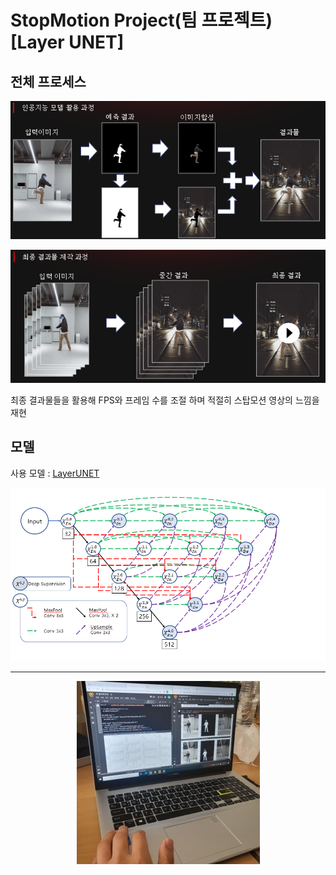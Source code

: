 # StopMotion Project(팀 프로젝트)[Layer UNET]

## 전체 프로세스

<p align="center"><img src="./img/image.PNG"></p>

<p align="center"><img src="./img/image2.PNG"></p>

최종 결과물들을 활용해 FPS와 프레임 수를 조절 하며 적절히 스탑모션 영상의 느낌을 재현

## 모델

사용 모델 : [LayerUNET](https://velog.io/@pre_f_86/Layer-UNET)

<p align="center"><img src="./img/LayerUNET.PNG"></p>

--- 

<p align="center"><img src="./img/1.jpg"></p>